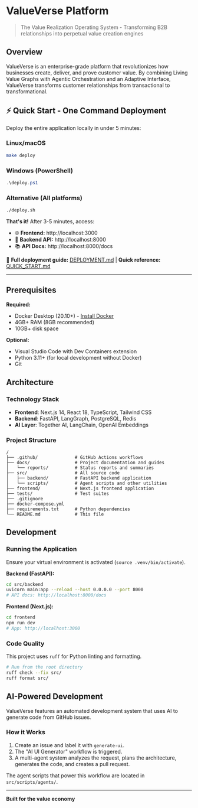 # ValueVerse Platform

> The Value Realization Operating System - Transforming B2B relationships into perpetual value creation engines

## Overview

ValueVerse is an enterprise-grade platform that revolutionizes how businesses create, deliver, and prove customer value. By combining Living Value Graphs with Agentic Orchestration and an Adaptive Interface, ValueVerse transforms customer relationships from transactional to transformational.

## ⚡ Quick Start - One Command Deployment

Deploy the entire application locally in under 5 minutes:

### Linux/macOS
```bash
make deploy
```

### Windows (PowerShell)
```powershell
.\deploy.ps1
```

### Alternative (All platforms)
```bash
./deploy.sh
```

**That's it!** After 3-5 minutes, access:
- 🌐 **Frontend:** http://localhost:3000
- 🔌 **Backend API:** http://localhost:8000
- 📚 **API Docs:** http://localhost:8000/docs

📖 **Full deployment guide:** [DEPLOYMENT.md](./DEPLOYMENT.md) | **Quick reference:** [QUICK_START.md](./QUICK_START.md)

---

## Prerequisites

**Required:**
- Docker Desktop (20.10+) - [Install Docker](https://docs.docker.com/get-docker/)
- 4GB+ RAM (8GB recommended)
- 10GB+ disk space

**Optional:**
- Visual Studio Code with Dev Containers extension
- Python 3.11+ (for local development without Docker)
- Git

## Architecture

### Technology Stack

- **Frontend**: Next.js 14, React 18, TypeScript, Tailwind CSS
- **Backend**: FastAPI, LangGraph, PostgreSQL, Redis
- **AI Layer**: Together AI, LangChain, OpenAI Embeddings

### Project Structure

```
/
├── .github/              # GitHub Actions workflows
├── docs/                 # Project documentation and guides
│   └── reports/          # Status reports and summaries
├── src/                  # All source code
│   ├── backend/          # FastAPI backend application
│   └── scripts/          # Agent scripts and other utilities
├── frontend/             # Next.js frontend application
├── tests/                # Test suites
├── .gitignore
├── docker-compose.yml
├── requirements.txt      # Python dependencies
└── README.md             # This file
```

## Development

### Running the Application

Ensure your virtual environment is activated (`source .venv/bin/activate`).

**Backend (FastAPI):**

```bash
cd src/backend
uvicorn main:app --reload --host 0.0.0.0 --port 8000
# API docs: http://localhost:8000/docs
```

**Frontend (Next.js):**

```bash
cd frontend
npm run dev
# App: http://localhost:3000
```

### Code Quality

This project uses `ruff` for Python linting and formatting.

```bash
# Run from the root directory
ruff check --fix src/
ruff format src/
```

## AI-Powered Development

ValueVerse features an automated development system that uses AI to generate code from GitHub issues.

### How it Works

1.  Create an issue and label it with `generate-ui`.
2.  The "AI UI Generator" workflow is triggered.
3.  A multi-agent system analyzes the request, plans the architecture, generates the code, and creates a pull request.

The agent scripts that power this workflow are located in `src/scripts/agents/`.

---

**Built for the value economy**
